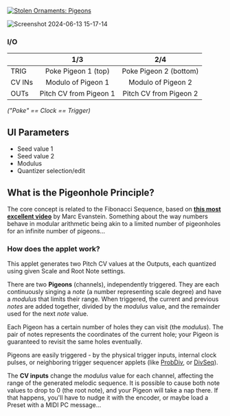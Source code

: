 [![Stolen Ornaments: Pigeons](http://img.youtube.com/vi/J1OH-oomvMA/0.jpg)](http://www.youtube.com/watch?v=J1OH-oomvMA "Stolen Ornaments: Pigeons, PolyDiv & DivSeq | O_C Phazerville Suite")

![Screenshot 2024-06-13 15-17-14](https://github.com/djphazer/O_C-Phazerville/assets/109086194/9b0b7507-8ed2-4fbd-bde7-f4360b061192)

### I/O

|        | 1/3 | 2/4 |
| ------ | :-: | :-: |
| TRIG   | Poke Pigeon 1 (top) | Poke Pigeon 2 (bottom) |
| CV INs | Modulo of Pigeon 1 | Modulo of Pigeon 2 |
| OUTs   | Pitch CV from Pigeon 1 | Pitch CV from Pigeon 2 |

_("Poke" == Clock == Trigger)_

## UI Parameters
- Seed value 1
- Seed value 2
- Modulus
- Quantizer selection/edit

## What is the Pigeonhole Principle?
The core concept is related to the Fibonacci Sequence, based on [**this most excellent video**](https://www.youtube.com/watch?v=_aIf4WUCNZU) by Marc Evanstein. Something about the way numbers behave in modular arithmetic being akin to a limited number of pigeonholes for an infinite number of pigeons...

### How does the applet work?
This applet generates two Pitch CV values at the Outputs, each quantized using given Scale and Root Note settings.

There are two **Pigeons** (channels), independently triggered. They are each continuously singing a _note_ (a number representing scale degree) and have  a _modulus_ that limits their range. When triggered, the current and previous _notes_ are added together, divided by the _modulus_ value, and the remainder used for the next _note_ value.

Each Pigeon has a certain number of holes they can visit (the _modulus_). The pair of notes represents the coordinates of the current hole; your Pigeon is guaranteed to revisit the same holes eventually.

Pigeons are easily triggered - by the physical trigger inputs, internal clock pulses, or neighboring trigger sequencer applets (like [ProbDiv](ProbDiv), or [DivSeq](DivSeq)).

The **CV inputs** change the _modulus_ value for each channel, affecting the range of the generated melodic sequence. It is possible to cause both note values to drop to 0 (the root note), and your Pigeon will take a nap there. If that happens, you'll have to nudge it with the encoder, or maybe load a Preset with a MIDI PC message...
